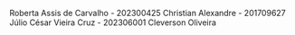 Roberta Assis de Carvalho - 202300425
Christian Alexandre - 201709627
Júlio César Vieira Cruz - 202306001
Cleverson Oliveira

